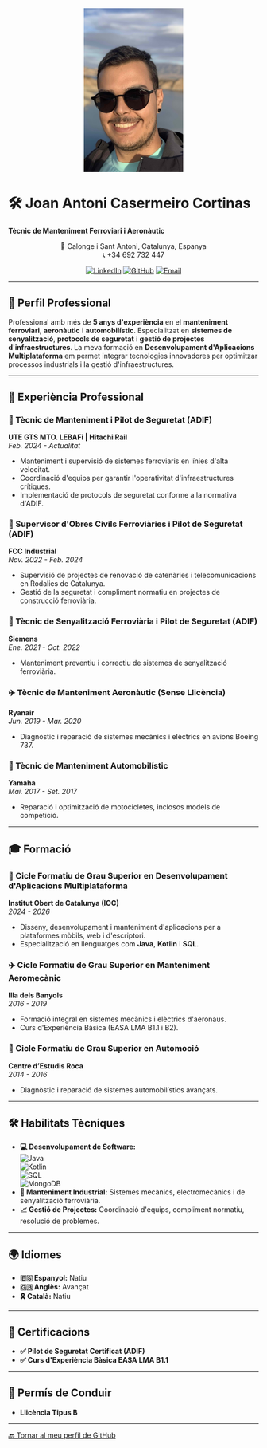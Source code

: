 <div align="center">
  <img src="https://github.com/tonicasermeiro/Pictures/blob/30f4002819d959e5758da11186aa5267112f7f0a/IMG_1324_Nero%20AI_Compress_High.jpeg?raw=true" alt="Foto Professional" width="200px">
</div>

# 🛠️ **Joan Antoni Casermeiro Cortinas**  
**Tècnic de Manteniment Ferroviari i Aeronàutic**  

<div align="center">
  📍 Calonge i Sant Antoni, Catalunya, Espanya  
</div>
<div align="center">
  📞 +34 692 732 447
</div>

<div align="center">
  
[![LinkedIn](https://img.shields.io/badge/LinkedIn-0077B5?style=for-the-badge&logo=linkedin&logoColor=white)](https://www.linkedin.com/in/tonicasermeiro)
[![GitHub](https://img.shields.io/badge/GitHub-100000?style=for-the-badge&logo=github&logoColor=white)](https://github.com/tonicasermeiro)
[![Email](https://img.shields.io/badge/Apple_Mail-0078D4?style=for-the-badge&logo=apple&logoColor=white)](mailto:toni.casermeiro@icloud.com)

</div>

---

## **💼 Perfil Professional**  
Professional amb més de **5 anys d'experiència** en el **manteniment ferroviari**, **aeronàutic** i **automobilístic**. Especialitzat en **sistemes de senyalització**, **protocols de seguretat** i **gestió de projectes d'infraestructures**. La meva formació en **Desenvolupament d'Aplicacions Multiplataforma** em permet integrar tecnologies innovadores per optimitzar processos industrials i la gestió d'infraestructures.

---

## **💼 Experiència Professional**  

### **🚆 Tècnic de Manteniment i Pilot de Seguretat (ADIF)**  
**UTE GTS MTO. LEBAFi | Hitachi Rail**  
_Feb. 2024 - Actualitat_  
- Manteniment i supervisió de sistemes ferroviaris en línies d'alta velocitat.  
- Coordinació d'equips per garantir l'operativitat d'infraestructures crítiques.  
- Implementació de protocols de seguretat conforme a la normativa d'ADIF.  

### **🚂 Supervisor d'Obres Civils Ferroviàries i Pilot de Seguretat (ADIF)**  
**FCC Industrial**  
_Nov. 2022 - Feb. 2024_  
- Supervisió de projectes de renovació de catenàries i telecomunicacions en Rodalies de Catalunya.  
- Gestió de la seguretat i compliment normatiu en projectes de construcció ferroviària.  

### **🚉 Tècnic de Senyalització Ferroviària i Pilot de Seguretat (ADIF)**  
**Siemens**  
_Ene. 2021 - Oct. 2022_  
- Manteniment preventiu i correctiu de sistemes de senyalització ferroviària.  

### **✈️ Tècnic de Manteniment Aeronàutic (Sense Llicència)**  
**Ryanair**  
_Jun. 2019 - Mar. 2020_  
- Diagnòstic i reparació de sistemes mecànics i elèctrics en avions Boeing 737.  

### **🚗 Tècnic de Manteniment Automobilístic**  
**Yamaha**  
_Mai. 2017 - Set. 2017_  
- Reparació i optimització de motocicletes, inclosos models de competició.  

---

## **🎓 Formació**  

### **📱 Cicle Formatiu de Grau Superior en Desenvolupament d'Aplicacions Multiplataforma**  
**Institut Obert de Catalunya (IOC)**  
_2024 - 2026_  
- Disseny, desenvolupament i manteniment d'aplicacions per a plataformes mòbils, web i d'escriptori.  
- Especialització en llenguatges com **Java**, **Kotlin** i **SQL**.  

### **✈️ Cicle Formatiu de Grau Superior en Manteniment Aeromecànic**  
**Illa dels Banyols**  
_2016 - 2019_  
- Formació integral en sistemes mecànics i elèctrics d'aeronaus.  
- Curs d'Experiència Bàsica (EASA LMA B1.1 i B2).  

### **🚗 Cicle Formatiu de Grau Superior en Automoció**  
**Centre d’Estudis Roca**  
_2014 - 2016_  
- Diagnòstic i reparació de sistemes automobilístics avançats.  

---

## **🛠️ Habilitats Tècniques**  
- **💻 Desenvolupament de Software:**  
  ![Java](https://img.shields.io/badge/Java-007396?style=flat&logo=java&logoColor=white)  
  ![Kotlin](https://img.shields.io/badge/Kotlin-7F52FF?style=flat&logo=kotlin&logoColor=white)  
  ![SQL](https://img.shields.io/badge/SQL-4479A1?style=flat&logo=mysql&logoColor=white)  
  ![MongoDB](https://img.shields.io/badge/MongoDB-47A248?style=flat&logo=mongodb&logoColor=white)  
- **🔧 Manteniment Industrial:** Sistemes mecànics, electromecànics i de senyalització ferroviària.  
- **📈 Gestió de Projectes:** Coordinació d'equips, compliment normatiu, resolució de problemes.  

---

## **🌍 Idiomes**  
- **🇪🇸 Espanyol:** Natiu  
- **🇬🇧 Anglès:** Avançat  
- **🎗️ Català:** Natiu  

---

## **📜 Certificacions**  
- **✅ Pilot de Seguretat Certificat (ADIF)**  
- **✅ Curs d'Experiència Bàsica EASA LMA B1.1**  

---

## **🚗 Permís de Conduir**  
- **Llicència Tipus B**  

---

[🔙 Tornar al meu perfil de GitHub](https://github.com/tonicasermeiro)
